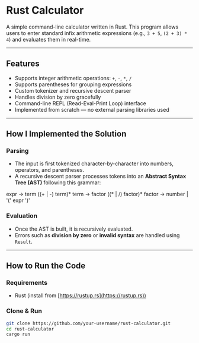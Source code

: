 # Rust Calculator

A simple command-line calculator written in Rust. 
This program allows users to enter standard infix arithmetic expressions (e.g., `3 + 5`, `(2 + 3) * 4`) and evaluates them in real-time.

---

## Features

- Supports integer arithmetic operations: `+`, `-`, `*`, `/`
- Supports parentheses for grouping expressions
- Custom tokenizer and recursive descent parser
- Handles division by zero gracefully
- Command-line REPL (Read-Eval-Print Loop) interface
- Implemented from scratch — no external parsing libraries used

---

## How I Implemented the Solution

### Parsing

- The input is first tokenized character-by-character into numbers, operators, and parentheses.
- A recursive descent parser processes tokens into an **Abstract Syntax Tree (AST)** following this grammar:

expr → term ((+ | -) term)* term → factor ((* | /) factor)* factor → number | '(' expr ')'

### Evaluation

- Once the AST is built, it is recursively evaluated.
- Errors such as **division by zero** or **invalid syntax** are handled using `Result`.

---

## How to Run the Code

### Requirements

- Rust (install from [https://rustup.rs](https://rustup.rs))

### Clone & Run

```bash
git clone https://github.com/your-username/rust-calculator.git
cd rust-calculator
cargo run

